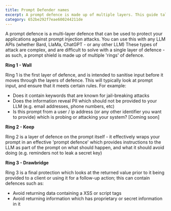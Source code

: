 ```yaml
---
title: Prompt Defender names
excerpt: A prompt defence is made up of multiple layers. This guide talks through the different layers available and how to build a comprehensive shield for your app
category: 652be292f7eae600244211de
---
```


A prompt defence is a multi-layer defence that can be used to protect your applications against prompt injection attacks. You can use this with any LLM APIs (whether Bard, LlaMa, ChatGPT - or any other LLM) These types of attack are complex, and are difficult to solve with a single layer of defence - as such, a prompt shield is made up of multiple 'rings' of defence.

**Ring 1 - Wall**

Ring 1 is the first layer of defence, and is intended to sanitise input before it moves through the layers of defence. This will typically look at prompt input, and ensure that it meets certain rules. For example:

- Does it contain keywords that are known for jail-breaking attacks
- Does the information reveal PII which should not be provided to your LLM (e.g. email addresses, phone numbers, etc)
- Is this prompt from a user / ip address (or any other identifier you want to provide) which is probing or attacking your system? [Coming soon]


**Ring 2 - Keep**

Ring 2 is a layer of defence on the prompt itself - it effectively wraps your prompt in an effective 'prompt defence' which provides instructions to the LLM as part of the prompt on what should happen, and what it should avoid doing (e.g. reminders not to leak a secret key)

**Ring 3 - Drawbridge**

Ring 3 is a final protection which looks at the returned value prior to it being provided to a client or using it for a follow-up action; this can contain defences such as:

- Avoid returning data containing a XSS or script tags
- Avoid returning information which has proprietary or secret information in it